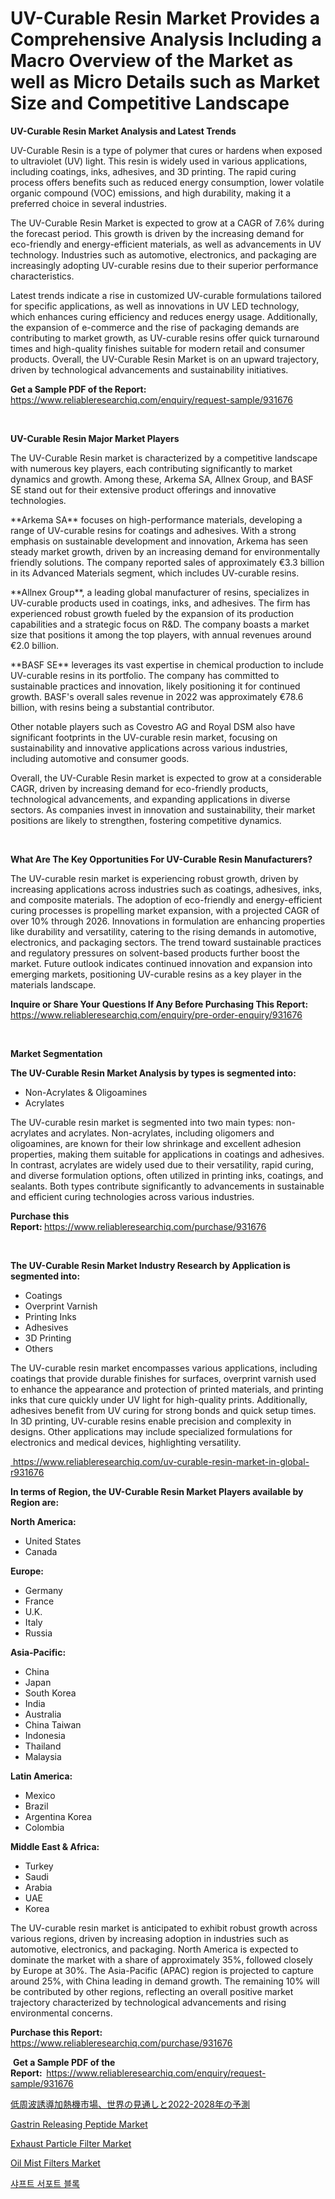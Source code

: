 <p><h1>UV-Curable Resin Market Provides a Comprehensive Analysis Including a Macro Overview of the Market as well as Micro Details such as Market Size and Competitive Landscape</h1></p><p><strong>UV-Curable Resin Market Analysis and Latest Trends</strong></p>
<p><p>UV-Curable Resin is a type of polymer that cures or hardens when exposed to ultraviolet (UV) light. This resin is widely used in various applications, including coatings, inks, adhesives, and 3D printing. The rapid curing process offers benefits such as reduced energy consumption, lower volatile organic compound (VOC) emissions, and high durability, making it a preferred choice in several industries.</p><p>The UV-Curable Resin Market is expected to grow at a CAGR of 7.6% during the forecast period. This growth is driven by the increasing demand for eco-friendly and energy-efficient materials, as well as advancements in UV technology. Industries such as automotive, electronics, and packaging are increasingly adopting UV-curable resins due to their superior performance characteristics.</p><p>Latest trends indicate a rise in customized UV-curable formulations tailored for specific applications, as well as innovations in UV LED technology, which enhances curing efficiency and reduces energy usage. Additionally, the expansion of e-commerce and the rise of packaging demands are contributing to market growth, as UV-curable resins offer quick turnaround times and high-quality finishes suitable for modern retail and consumer products. Overall, the UV-Curable Resin Market is on an upward trajectory, driven by technological advancements and sustainability initiatives.</p></p>
<p><strong>Get a Sample PDF of the Report:&nbsp;</strong> <a href="https://www.reliableresearchiq.com/enquiry/request-sample/931676">https://www.reliableresearchiq.com/enquiry/request-sample/931676</a></p>
<p>&nbsp;</p>
<p><strong>UV-Curable Resin Major Market Players</strong></p>
<p><p>The UV-Curable Resin market is characterized by a competitive landscape with numerous key players, each contributing significantly to market dynamics and growth. Among these, Arkema SA, Allnex Group, and BASF SE stand out for their extensive product offerings and innovative technologies.</p><p>**Arkema SA** focuses on high-performance materials, developing a range of UV-curable resins for coatings and adhesives. With a strong emphasis on sustainable development and innovation, Arkema has seen steady market growth, driven by an increasing demand for environmentally friendly solutions. The company reported sales of approximately €3.3 billion in its Advanced Materials segment, which includes UV-curable resins.</p><p>**Allnex Group**, a leading global manufacturer of resins, specializes in UV-curable products used in coatings, inks, and adhesives. The firm has experienced robust growth fueled by the expansion of its production capabilities and a strategic focus on R&D. The company boasts a market size that positions it among the top players, with annual revenues around €2.0 billion.</p><p>**BASF SE** leverages its vast expertise in chemical production to include UV-curable resins in its portfolio. The company has committed to sustainable practices and innovation, likely positioning it for continued growth. BASF's overall sales revenue in 2022 was approximately €78.6 billion, with resins being a substantial contributor.</p><p>Other notable players such as Covestro AG and Royal DSM also have significant footprints in the UV-curable resin market, focusing on sustainability and innovative applications across various industries, including automotive and consumer goods.</p><p>Overall, the UV-Curable Resin market is expected to grow at a considerable CAGR, driven by increasing demand for eco-friendly products, technological advancements, and expanding applications in diverse sectors. As companies invest in innovation and sustainability, their market positions are likely to strengthen, fostering competitive dynamics.</p></p>
<p>&nbsp;</p>
<p><strong>What Are The Key Opportunities For UV-Curable Resin Manufacturers?</strong></p>
<p><p>The UV-curable resin market is experiencing robust growth, driven by increasing applications across industries such as coatings, adhesives, inks, and composite materials. The adoption of eco-friendly and energy-efficient curing processes is propelling market expansion, with a projected CAGR of over 10% through 2026. Innovations in formulation are enhancing properties like durability and versatility, catering to the rising demands in automotive, electronics, and packaging sectors. The trend toward sustainable practices and regulatory pressures on solvent-based products further boost the market. Future outlook indicates continued innovation and expansion into emerging markets, positioning UV-curable resins as a key player in the materials landscape.</p></p>
<p><strong>Inquire or Share Your Questions If Any Before Purchasing This Report:</strong> <a href="https://www.reliableresearchiq.com/enquiry/pre-order-enquiry/931676">https://www.reliableresearchiq.com/enquiry/pre-order-enquiry/931676</a></p>
<p>&nbsp;</p>
<p><strong>Market Segmentation</strong></p>
<p><strong>The UV-Curable Resin Market Analysis by types is segmented into:</strong></p>
<p><ul><li>Non-Acrylates & Oligoamines</li><li>Acrylates</li></ul></p>
<p><p>The UV-curable resin market is segmented into two main types: non-acrylates and acrylates. Non-acrylates, including oligomers and oligoamines, are known for their low shrinkage and excellent adhesion properties, making them suitable for applications in coatings and adhesives. In contrast, acrylates are widely used due to their versatility, rapid curing, and diverse formulation options, often utilized in printing inks, coatings, and sealants. Both types contribute significantly to advancements in sustainable and efficient curing technologies across various industries.</p></p>
<p><strong>Purchase this Report:&nbsp;</strong><a href="https://www.reliableresearchiq.com/purchase/931676">https://www.reliableresearchiq.com/purchase/931676</a></p>
<p>&nbsp;</p>
<p><strong>The UV-Curable Resin Market Industry Research by Application is segmented into:</strong></p>
<p><ul><li>Coatings</li><li>Overprint Varnish</li><li>Printing Inks</li><li>Adhesives</li><li>3D Printing</li><li>Others</li></ul></p>
<p><p>The UV-curable resin market encompasses various applications, including coatings that provide durable finishes for surfaces, overprint varnish used to enhance the appearance and protection of printed materials, and printing inks that cure quickly under UV light for high-quality prints. Additionally, adhesives benefit from UV curing for strong bonds and quick setup times. In 3D printing, UV-curable resins enable precision and complexity in designs. Other applications may include specialized formulations for electronics and medical devices, highlighting versatility.</p></p>
<p><a href="https://www.reliableresearchiq.com/uv-curable-resin-market-in-global-r931676">&nbsp;https://www.reliableresearchiq.com/uv-curable-resin-market-in-global-r931676</a></p>
<p><strong>In terms of Region, the UV-Curable Resin Market Players available by Region are:</strong></p>
<p>
    <p> <strong> North America: </strong>
        <ul>
            <li>United States</li>
            <li>Canada</li>
        </ul>
        </p> 
    <p> <strong> Europe: </strong>
        <ul>
            <li>Germany</li>
            <li>France</li>
            <li>U.K.</li>
            <li>Italy</li>
            <li>Russia</li>
        </ul>
        </p> 
    <p> <strong> Asia-Pacific: </strong>
        <ul>
            <li>China</li>
            <li>Japan</li>
            <li>South Korea</li>
            <li>India</li>
            <li>Australia</li>
            <li>China Taiwan</li>
            <li>Indonesia</li>
            <li>Thailand</li>
            <li>Malaysia</li>
        </ul>
        </p> 
    <p> <strong> Latin America: </strong>
        <ul>
            <li>Mexico</li>
            <li>Brazil</li>
            <li>Argentina Korea</li>
            <li>Colombia</li>
        </ul>
        </p> 
    <p> <strong> Middle East & Africa: </strong>
        <ul>
            <li>Turkey</li>
            <li>Saudi</li>
            <li>Arabia</li>
            <li>UAE</li>
            <li>Korea</li>
        </ul>
    </p>
    </p>
<p><p>The UV-curable resin market is anticipated to exhibit robust growth across various regions, driven by increasing adoption in industries such as automotive, electronics, and packaging. North America is expected to dominate the market with a share of approximately 35%, followed closely by Europe at 30%. The Asia-Pacific (APAC) region is projected to capture around 25%, with China leading in demand growth. The remaining 10% will be contributed by other regions, reflecting an overall positive market trajectory characterized by technological advancements and rising environmental concerns.</p></p>
<p><strong>Purchase this Report: </strong><a href="https://www.reliableresearchiq.com/purchase/931676">https://www.reliableresearchiq.com/purchase/931676</a></p>
<p>&nbsp;<strong>Get a Sample PDF of the Report:&nbsp;&nbsp;</strong><a href="https://www.reliableresearchiq.com/enquiry/request-sample/931676">https://www.reliableresearchiq.com/enquiry/request-sample/931676</a></p>
<p><strong></strong></p>
<p><p><a href="https://medium.com/@johnson154chris/low-frequency-induction-heating-machine-market-global-outlook-and-forecast-2022-2028-32be1b2ba65e">低周波誘導加熱機市場、世界の見通しと2022-2028年の予測</a></p><p><a href="https://www.linkedin.com/pulse/why-should-you-invest-gastrin-releasing-peptide-market-1ty3e?trackingId=hKtdkvrYTauOk7LZDnpOpA%3D%3D">Gastrin Releasing Peptide Market</a></p><p><a href="https://medium.com/@theresa.james5687/the-exhaust-particle-filter-market-decisions-are-mostly-driven-by-resource-optimization-and-0370ab553363?postPublishedType=initial">Exhaust Particle Filter Market</a></p><p><a href="https://medium.com/@zoe.dyer9808709/the-global-oil-mist-filters-market-is-projected-to-experience-an-annual-growth-rate-of-9-3-dbb4def82844">Oil Mist Filters Market</a></p><p><a href="https://medium.com/@matthew_harrop14/%EC%83%A4%ED%94%84%ED%8A%B8-%EC%A7%80%EC%A7%80-%EB%B8%94%EB%A1%9D-%EC%8B%9C%EC%9E%A5-%EC%97%AD%ED%95%99-%ED%83%90%EC%83%89-%EA%B8%80%EB%A1%9C%EB%B2%8C-%ED%8A%B8%EB%A0%8C%EB%93%9C-%EB%B0%8F-%EB%AF%B8%EB%9E%98-%EC%84%B1%EC%9E%A5-%EC%A0%84%EB%A7%9D-2024-2031-156%ED%8E%98%EC%9D%B4%EC%A7%80%EC%97%90-%EA%B1%B8%EC%B3%90-%EB%8B%A4%EB%A3%B8-9816604d3630">샤프트 서포트 블록</a></p></p>